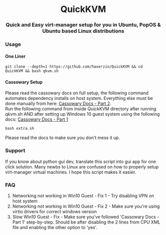<h1 align="center">
  <br>
  QuickKVM
  <br>
</h1>

<h3 align="center">Quick and Easy virt-manager setup for you in Ubuntu, PopOS & Ubuntu based Linux distributions</h3>

### Usage

#### One Liner

```shell
git clone --depth=1 https://github.com/haxerzin/QuickKVM && cd QuickKVM && bash qkvm.sh
````

#### Cassowary Setup

Please read the cassowary docs on full setup, the following command automates dependency installs on host system. Everything else must be done manually from here: <a href="https://github.com/casualsnek/cassowary/blob/main/docs/2-cassowary-install.md#on-linux-host" title="cassowary docs 2">Cassowary Docs - Part 2</a>.
<br>
Run the following command from inside QuickKVM directory after running qkvm.sh AND after setting up Windows 10 guest system using the following docs: <a href="https://github.com/casualsnek/cassowary/blob/main/docs/1-virt-manager.md#download-windows-iso-image-and-virtio-drivers-for-windows" title="cassowary docs 1">Cassowary Docs - Part 1</a>

```shell
bash extra.sh
````

Please read the docs to make sure you don't mess it up.

### Support

If you know about python gui dev, translate this script into gui app for one click solution. Many newbs to Linux are confused on how to properly setup virt-manager virtual machines. I hope this script makes it easier.

### FAQ

1. Networking not working in Win10 Guest - Fix 1 - Try disabling VPN on host system
2. Networking not working in Win10 Guest - Fix 2 - Make sure you're using virtio drivers for correct windows version
3. Slow Win10 Guest - Fix - Make sure you've followed 'Cassowary Docs - Part 1' step-by-step. Should be after disabling the 2 lines from CPU XML file and enabling the other option to 'yes'.
